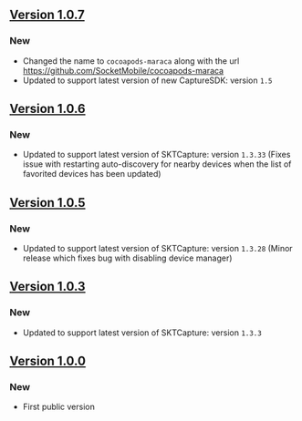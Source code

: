## [Version 1.0.7](https://github.com/SocketMobile/cocoapods-maraca/releases/tag/1.0.7)
### New
* Changed the name to `cocoapods-maraca` along with the url https://github.com/SocketMobile/cocoapods-maraca
* Updated to support latest version of new CaptureSDK: version `1.5`

## [Version 1.0.6](https://github.com/SocketMobile/Maraca/releases/tag/1.0.6)
### New
* Updated to support latest version of SKTCapture: version `1.3.33` (Fixes issue with restarting auto-discovery for nearby devices when the list of favorited devices has been updated)

## [Version 1.0.5](https://github.com/SocketMobile/Maraca/releases/tag/1.0.5)
### New
* Updated to support latest version of SKTCapture: version `1.3.28` (Minor release which fixes bug with disabling device manager)

## [Version 1.0.3](https://github.com/SocketMobile/Maraca/releases/tag/1.0.3)
### New
* Updated to support latest version of SKTCapture: version `1.3.3`

## [Version 1.0.0](https://github.com/SocketMobile/Maraca/releases/tag/1.0.0)
### New
* First public version
